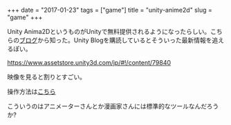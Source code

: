 +++
date = "2017-01-23"
tags = ["game"]
title = "unity-anime2d"
slug = "game"
+++

Unity Anima2DというものがUnityで無料提供されるようになったらしい。こちらの[ブログ](http://d.hatena.ne.jp/nakamura001/)から知った。Unity Blogを購読しているとそういった最新情報を追えるぽい。

https://www.assetstore.unity3d.com/jp/#!/content/79840

映像を見ると割りとすごい。

操作方法は[こちら](https://www.youtube.com/watch?v=IQ8ZbZoXCcg)

こういうのはアニメーターさんとか漫画家さんには標準的なツールなんだろうか?
